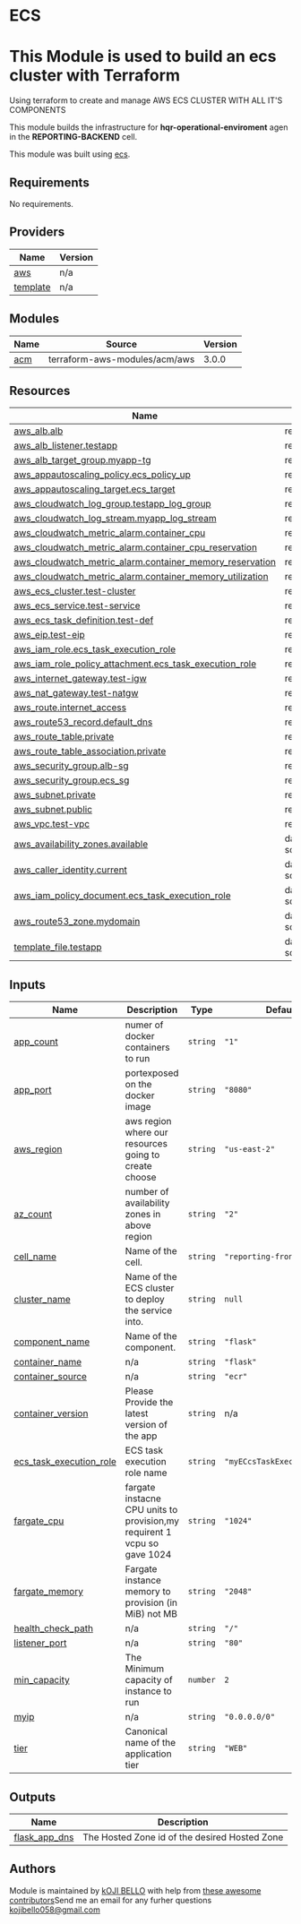 # ECS 
# This Module is used to build an ecs cluster with Terraform
Using terraform to create and manage AWS ECS CLUSTER WITH ALL IT'S COMPONENTS 

This module builds the infrastructure for **hqr-operational-enviroment** agen in the **REPORTING-BACKEND** cell.

This module was built using [ecs](https://github.com/Bkoji1150/ecs.git).

<!-- prettier-ignore-start -->
<!-- BEGINNING OF PRE-COMMIT-TERRAFORM DOCS HOOK -->
## Requirements

No requirements.

## Providers

| Name | Version |
|------|---------|
| <a name="provider_aws"></a> [aws](#provider\_aws) | n/a |
| <a name="provider_template"></a> [template](#provider\_template) | n/a |

## Modules

| Name | Source | Version |
|------|--------|---------|
| <a name="module_acm"></a> [acm](#module\_acm) | terraform-aws-modules/acm/aws | 3.0.0 |

## Resources

| Name | Type |
|------|------|
| [aws_alb.alb](https://registry.terraform.io/providers/hashicorp/aws/latest/docs/resources/alb) | resource |
| [aws_alb_listener.testapp](https://registry.terraform.io/providers/hashicorp/aws/latest/docs/resources/alb_listener) | resource |
| [aws_alb_target_group.myapp-tg](https://registry.terraform.io/providers/hashicorp/aws/latest/docs/resources/alb_target_group) | resource |
| [aws_appautoscaling_policy.ecs_policy_up](https://registry.terraform.io/providers/hashicorp/aws/latest/docs/resources/appautoscaling_policy) | resource |
| [aws_appautoscaling_target.ecs_target](https://registry.terraform.io/providers/hashicorp/aws/latest/docs/resources/appautoscaling_target) | resource |
| [aws_cloudwatch_log_group.testapp_log_group](https://registry.terraform.io/providers/hashicorp/aws/latest/docs/resources/cloudwatch_log_group) | resource |
| [aws_cloudwatch_log_stream.myapp_log_stream](https://registry.terraform.io/providers/hashicorp/aws/latest/docs/resources/cloudwatch_log_stream) | resource |
| [aws_cloudwatch_metric_alarm.container_cpu](https://registry.terraform.io/providers/hashicorp/aws/latest/docs/resources/cloudwatch_metric_alarm) | resource |
| [aws_cloudwatch_metric_alarm.container_cpu_reservation](https://registry.terraform.io/providers/hashicorp/aws/latest/docs/resources/cloudwatch_metric_alarm) | resource |
| [aws_cloudwatch_metric_alarm.container_memory_reservation](https://registry.terraform.io/providers/hashicorp/aws/latest/docs/resources/cloudwatch_metric_alarm) | resource |
| [aws_cloudwatch_metric_alarm.container_memory_utilization](https://registry.terraform.io/providers/hashicorp/aws/latest/docs/resources/cloudwatch_metric_alarm) | resource |
| [aws_ecs_cluster.test-cluster](https://registry.terraform.io/providers/hashicorp/aws/latest/docs/resources/ecs_cluster) | resource |
| [aws_ecs_service.test-service](https://registry.terraform.io/providers/hashicorp/aws/latest/docs/resources/ecs_service) | resource |
| [aws_ecs_task_definition.test-def](https://registry.terraform.io/providers/hashicorp/aws/latest/docs/resources/ecs_task_definition) | resource |
| [aws_eip.test-eip](https://registry.terraform.io/providers/hashicorp/aws/latest/docs/resources/eip) | resource |
| [aws_iam_role.ecs_task_execution_role](https://registry.terraform.io/providers/hashicorp/aws/latest/docs/resources/iam_role) | resource |
| [aws_iam_role_policy_attachment.ecs_task_execution_role](https://registry.terraform.io/providers/hashicorp/aws/latest/docs/resources/iam_role_policy_attachment) | resource |
| [aws_internet_gateway.test-igw](https://registry.terraform.io/providers/hashicorp/aws/latest/docs/resources/internet_gateway) | resource |
| [aws_nat_gateway.test-natgw](https://registry.terraform.io/providers/hashicorp/aws/latest/docs/resources/nat_gateway) | resource |
| [aws_route.internet_access](https://registry.terraform.io/providers/hashicorp/aws/latest/docs/resources/route) | resource |
| [aws_route53_record.default_dns](https://registry.terraform.io/providers/hashicorp/aws/latest/docs/resources/route53_record) | resource |
| [aws_route_table.private](https://registry.terraform.io/providers/hashicorp/aws/latest/docs/resources/route_table) | resource |
| [aws_route_table_association.private](https://registry.terraform.io/providers/hashicorp/aws/latest/docs/resources/route_table_association) | resource |
| [aws_security_group.alb-sg](https://registry.terraform.io/providers/hashicorp/aws/latest/docs/resources/security_group) | resource |
| [aws_security_group.ecs_sg](https://registry.terraform.io/providers/hashicorp/aws/latest/docs/resources/security_group) | resource |
| [aws_subnet.private](https://registry.terraform.io/providers/hashicorp/aws/latest/docs/resources/subnet) | resource |
| [aws_subnet.public](https://registry.terraform.io/providers/hashicorp/aws/latest/docs/resources/subnet) | resource |
| [aws_vpc.test-vpc](https://registry.terraform.io/providers/hashicorp/aws/latest/docs/resources/vpc) | resource |
| [aws_availability_zones.available](https://registry.terraform.io/providers/hashicorp/aws/latest/docs/data-sources/availability_zones) | data source |
| [aws_caller_identity.current](https://registry.terraform.io/providers/hashicorp/aws/latest/docs/data-sources/caller_identity) | data source |
| [aws_iam_policy_document.ecs_task_execution_role](https://registry.terraform.io/providers/hashicorp/aws/latest/docs/data-sources/iam_policy_document) | data source |
| [aws_route53_zone.mydomain](https://registry.terraform.io/providers/hashicorp/aws/latest/docs/data-sources/route53_zone) | data source |
| [template_file.testapp](https://registry.terraform.io/providers/hashicorp/template/latest/docs/data-sources/file) | data source |

## Inputs

| Name | Description | Type | Default | Required |
|------|-------------|------|---------|:--------:|
| <a name="input_app_count"></a> [app\_count](#input\_app\_count) | numer of docker containers to run | `string` | `"1"` | no |
| <a name="input_app_port"></a> [app\_port](#input\_app\_port) | portexposed on the docker image | `string` | `"8080"` | no |
| <a name="input_aws_region"></a> [aws\_region](#input\_aws\_region) | aws region where our resources going to create choose | `string` | `"us-east-2"` | no |
| <a name="input_az_count"></a> [az\_count](#input\_az\_count) | number of availability zones in above region | `string` | `"2"` | no |
| <a name="input_cell_name"></a> [cell\_name](#input\_cell\_name) | Name of the cell. | `string` | `"reporting-frontend"` | no |
| <a name="input_cluster_name"></a> [cluster\_name](#input\_cluster\_name) | Name of the ECS cluster to deploy the service into. | `string` | `null` | no |
| <a name="input_component_name"></a> [component\_name](#input\_component\_name) | Name of the component. | `string` | `"flask"` | no |
| <a name="input_container_name"></a> [container\_name](#input\_container\_name) | n/a | `string` | `"flask"` | no |
| <a name="input_container_source"></a> [container\_source](#input\_container\_source) | n/a | `string` | `"ecr"` | no |
| <a name="input_container_version"></a> [container\_version](#input\_container\_version) | Please Provide the latest version of the app | `string` | n/a | yes |
| <a name="input_ecs_task_execution_role"></a> [ecs\_task\_execution\_role](#input\_ecs\_task\_execution\_role) | ECS task execution role name | `string` | `"myECcsTaskExecutionRole"` | no |
| <a name="input_fargate_cpu"></a> [fargate\_cpu](#input\_fargate\_cpu) | fargate instacne CPU units to provision,my requirent 1 vcpu so gave 1024 | `string` | `"1024"` | no |
| <a name="input_fargate_memory"></a> [fargate\_memory](#input\_fargate\_memory) | Fargate instance memory to provision (in MiB) not MB | `string` | `"2048"` | no |
| <a name="input_health_check_path"></a> [health\_check\_path](#input\_health\_check\_path) | n/a | `string` | `"/"` | no |
| <a name="input_listener_port"></a> [listener\_port](#input\_listener\_port) | n/a | `string` | `"80"` | no |
| <a name="input_min_capacity"></a> [min\_capacity](#input\_min\_capacity) | The Minimum capacity of instance to run | `number` | `2` | no |
| <a name="input_myip"></a> [myip](#input\_myip) | n/a | `string` | `"0.0.0.0/0"` | no |
| <a name="input_tier"></a> [tier](#input\_tier) | Canonical name of the application tier | `string` | `"WEB"` | no |

## Outputs

| Name | Description |
|------|-------------|
| <a name="output_flask_app_dns"></a> [flask\_app\_dns](#output\_flask\_app\_dns) | The Hosted Zone id of the desired Hosted Zone |
<!-- END OF PRE-COMMIT-TERRAFORM DOCS HOOK -->
## Authors

Module is maintained by [kOJI BELLO](https://github.com/antonbabenko) with help from [these awesome contributors](https://github.com/terraform-aws-modules/terraform-aws-autoscaling/graphs/contributors)Send me an email for any furher questions [kojibello058@gmail.com](kojibello058@gmail.com)
